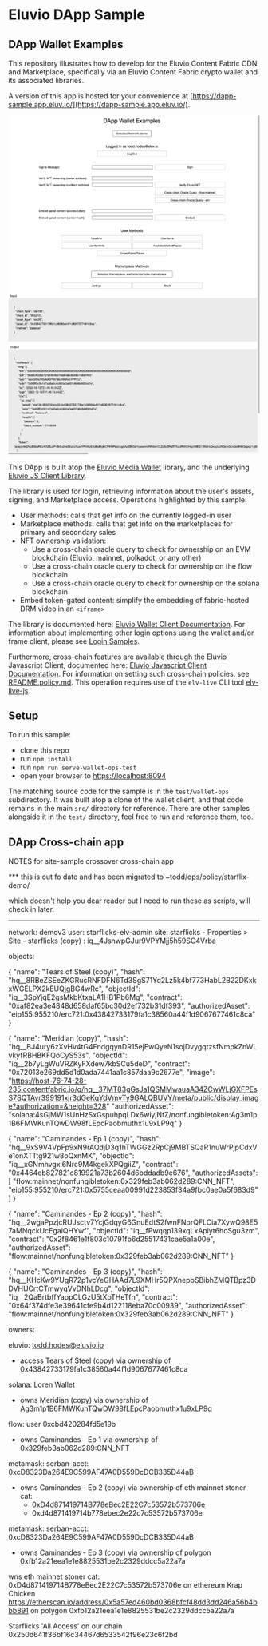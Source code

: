 
# Eluvio DApp Sample

## DApp Wallet Examples


This repository illustrates how to develop for the Eluvio Content Fabric CDN and Marketplace,
specifically via an Eluvio Content Fabric crypto wallet and its associated libraries.

A version of this app is hosted for your convenience at
[https://dapp-sample.app.eluv.io/](https://dapp-sample.app.eluv.io/).

![sample screenshot](images/dapp-sample-screenshot.png)

This DApp is built atop the [Eluvio Media Wallet](https://github.com/eluv-io/elv-media-wallet)
library, and the underlying [Eluvio JS Client Library](https://github.com/eluv-io/elv-client-js).

The library is used for login, retrieving information about the user's assets,
signing, and Marketplace access. Operations highlighted by this sample:
- User methods: calls that get info on the currently logged-in user
- Marketplace methods: calls that get info on the marketplaces for primary and secondary sales
- NFT ownership validation:
  - Use a cross-chain oracle query to check for ownership on an EVM blockchain (Eluvio, mainnet, polkadot, or any other)
  - Use a cross-chain oracle query to check for ownership on the flow blockchain
  - Use a cross-chain oracle query to check for ownership on the solana blockchain
- Embed token-gated content: simplify the embedding of fabric-hosted DRM video in an `<iframe>`

The library is documented here:
[Eluvio Wallet Client Documentation](https://eluv-io.github.io/elv-client-js/wallet-client/index.html).
For information about implementing other login options using the wallet and/or frame client, please see
[Login Samples](https://core.test.contentfabric.io/elv-media-wallet-client-test/test-login/).

Furthermore, cross-chain features are available through the Eluvio Javascript Client, documented here:
[Eluvio Javascript Client Documentation](https://eluv-io.github.io/elv-client-js/index.html).
For information on setting such cross-chain policies, see [README.policy.md](README.policy.md).
This operation requires use of the `elv-live` CLI tool [elv-live-js](https://github.com/eluv-io/elv-live-js).

## Setup

To run this sample:
- clone this repo
- run `npm install`
- run `npm run serve-wallet-ops-test`
- open your browser to [https://localhost:8094](https://localhost:8094)

The matching source code for the sample is in the `test/wallet-ops` subdirectory.  It was built atop a clone
of the wallet client, and that code remains in the main `src/` directory for reference.
There are other samples alongside it in the `test/` directory, feel free to run and reference them, too.


## DApp Cross-chain app

NOTES for site-sample crossover cross-chain app

*** this is out fo date and has been migrated to ~todd/ops/policy/starflix-demo/

which doesn't help you dear reader but I need to run these as scripts, will check in later.

----

network: demov3
user: starflicks-elv-admin
site: starflicks - Properties > Site - starflicks (copy) : iq__4JsnwpGJur9VPYMjj5h59SC4Vrba

objects:

{
"name": "Tears of Steel (copy)",
"hash": "hq__8RBeZSEeZKGRucRNFDFN6Td3SgS71Yq2Lz5k4bf773HabL2B22DKxkxWGELPX2kEUQjgBG4wRc",
"objectId": "iq__3SpYjqE2gsMkbKtxaLA1HB1Pb6Mg",
"contract": "0xaf82ea3e4848d658daf65bc30d2ef732b31df393",
"authorizedAsset": "eip155:955210/erc721:0x43842733179fa1c38560a44f1d9067677461c8ca"
}

{
"name": "Meridian (copy)",
"hash": "hq__BJ4ury6zXvHv4tG4FndgqynDR15ejEwQyeN1sojDvygqtzsfNmpkZnWLvkyfRBHBKFQoCyS53s",
"objectId": "iq__2b7yLgWuVRZKyFXdew7kbSCu5deD",
"contract": "0x72013e269dd5d1d0ada7441aa1c857daa9c2677e",
"image": "https://host-76-74-28-235.contentfabric.io/q/hq__37MT83gGsJa1QSMMwauaA34ZCwWLjGXFPEsS7SQTAvr399191xjr3dGeKqYdVmvTy9GALQBUVY/meta/public/display_image?authorization=&height=328"
"authorizedAsset": "solana:4sGjMW1sUnHzSxGspuhpqLDx6wiyjNtZ/nonfungibletoken:Ag3m1p1B6FMWKunTQwDW98fLEpcPaobmuthx1u9xLP9q"
}

{
"name": "Caminandes - Ep 1 (copy)",
"hash": "hq__9xS9V4VpFp9xN9rAQdjD3q1hTWGGz2RpCj9MBTSQaR1nuWrPjpCdxVe1onXTTtg921w8oQxnMK",
"objectId": "iq__xGNmhvgxi6Nrc9M4kgekXPQgiiZ",
"contract": "0x4464eb827821c819921a73b2604d6bddadb9e676",
"authorizedAssets": [
  "flow:mainnet/nonfungibletoken:0x329feb3ab062d289:CNN_NFT",
  "eip155:955210/erc721:0x5755ceaa00991d223853f34a9fbc0ae0a5f683d9"
  ]
}

{
"name": "Caminandes - Ep 2 (copy)",
"hash": "hq__2wgaPpzjcRUJsctv7YcjGdqyG6GnuEdtS2fwnFNprQFLCia7XywQ98E57aMNqckUcEgaiQHYwf",
"objectId": "iq__fPwqqp139xqLxApiyt6hoSgu3zm",
"contract": "0x2f8461e1f803c10791fb6d25517431cae5a1a00e",
"authorizedAsset": "flow:mainnet/nonfungibletoken:0x329feb3ab062d289:CNN_NFT"
}

{
"name": "Caminandes - Ep 3 (copy)",
"hash": "hq__KHcKw9YUgR72p1vcYeGHAAd7L9XMHr5QPXnepbSBibhZMQTBpz3DDVHUCrtCTmwyqVvDNhLDcg",
"objectId": "iq__2QaBrtbffYaopCLGzU5tXpTHeTfn",
"contract": "0x64f374dfe3e39641cfe9b4d122118eba70c00939",
"authorizedAsset": "flow:mainnet/nonfungibletoken:0x329feb3ab062d289:CNN_NFT"
}

owners:

eluvio: todd.hodes@eluvio.io
- access Tears of Steel (copy) via ownership of 0x43842733179fa1c38560a44f1d9067677461c8ca

solana: Loren Wallet
- owns Meridian (copy) via ownership of Ag3m1p1B6FMWKunTQwDW98fLEpcPaobmuthx1u9xLP9q

flow: user 0xcbd420284fd5e19b
- owns Caminandes - Ep 1 via ownership of 0x329feb3ab062d289:CNN_NFT
 
metamask: serban-acct: 0xcD8323Da264E9C599AF47A0D559DcDCB335D44aB
- owns Caminandes - Ep 2 (copy) via ownership of eth mainnet stoner cat: 
  - 0xD4d871419714B778eBec2E22C7c53572b573706e 
  - 0xd4d871419714b778ebec2e22c7c53572b573706e

metamask: serban-acct: 0xcD8323Da264E9C599AF47A0D559DcDCB335D44aB
- owns Caminandes - Ep 3 (copy) via ownership of polygon 0xfb12a21eea1e1e8825531be2c2329ddcc5a22a7a


wns eth mainnet stoner cat: 0xD4d871419714B778eBec2E22C7c53572b573706e 
on ethereum  Krap Chicken  https://etherscan.io/address/0x5a57ed460bd0368bfcf48dd3dd246a56b4bbb891
on polygon 0xfb12a21eea1e1e8825531be2c2329ddcc5a22a7a 

Starflicks 'All Access' on our chain 0x250d641f36bf16c34467d6533542f96e23c6f2bd

